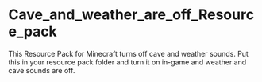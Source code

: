 # Cave_and_weather_are_off_Resource_pack
This Resource Pack for Minecraft turns off cave and weather sounds.
Put this in your resource pack folder and turn it on in-game and weather and cave sounds are off.
